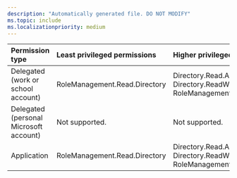 ```yaml
---
description: "Automatically generated file. DO NOT MODIFY"
ms.topic: include
ms.localizationpriority: medium
---
```


|Permission type|Least privileged permissions|Higher privileged permissions|
|:---|:---|:---|
|Delegated (work or school account)|RoleManagement.Read.Directory|Directory.Read.All, Directory.ReadWrite.All, RoleManagement.ReadWrite.Directory|
|Delegated (personal Microsoft account)|Not supported.|Not supported.|
|Application|RoleManagement.Read.Directory|Directory.Read.All, Directory.ReadWrite.All, RoleManagement.ReadWrite.Directory|

